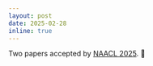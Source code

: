 ```yaml
---
layout: post
date: 2025-02-28
inline: true
---
```


Two papers accepted by [NAACL 2025](https://2025.naacl.org). :raised_hands:
